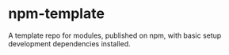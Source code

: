 # npm-template
A template repo for modules, published on npm, with basic setup development dependencies installed.
